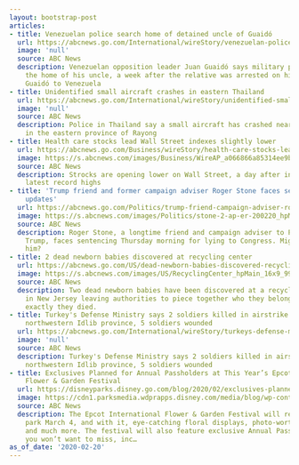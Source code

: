 ```yaml
---
layout: bootstrap-post
articles:
- title: Venezuelan police search home of detained uncle of Guaidó
  url: https://abcnews.go.com/International/wireStory/venezuelan-police-search-home-detained-uncle-guaid-69100392
  image: 'null'
  source: ABC News
  description: Venezuelan opposition leader Juan Guaidó says military police raided
    the home of his uncle, a week after the relative was arrested on his return with
    Guaidó to Venezuela
- title: Unidentified small aircraft crashes in eastern Thailand
  url: https://abcnews.go.com/International/wireStory/unidentified-small-aircraft-crashes-eastern-thailand-69100390
  image: 'null'
  source: ABC News
  description: Police in Thailand say a small aircraft has crashed near a mountaintop
    in the eastern province of Rayong
- title: Health care stocks lead Wall Street indexes slightly lower
  url: https://abcnews.go.com/Business/wireStory/health-care-stocks-lead-wall-street-indexes-slightly-69100314
  image: https://s.abcnews.com/images/Business/WireAP_a066866a85314ee9b285a8e0cf791805_16x9_992.jpg
  source: ABC News
  description: Strocks are opening lower on Wall Street, a day after indexes set their
    latest record highs
- title: 'Trump friend and former campaign adviser Roger Stone faces sentencing: Live
    updates'
  url: https://abcnews.go.com/Politics/trump-friend-campaign-adviser-roger-stone-faces-sentencing/story?id=69098908
  image: https://s.abcnews.com/images/Politics/stone-2-ap-er-200220_hpMain_16x9_992.jpg
  source: ABC News
  description: Roger Stone, a longtime friend and campaign adviser to President Donald
    Trump, faces sentencing Thursday morning for lying to Congress. Might Trump pardon
    him?
- title: 2 dead newborn babies discovered at recycling center
  url: https://abcnews.go.com/US/dead-newborn-babies-discovered-recycling-center/story?id=69100014
  image: https://s.abcnews.com/images/US/RecyclingCenter_hpMain_16x9_992.jpg
  source: ABC News
  description: Two dead newborn babies have been discovered at a recycling center
    in New Jersey leaving authorities to piece together who they belonged to and how
    exactly they died.
- title: Turkey's Defense Ministry says 2 soldiers killed in airstrike in Syria's
    northwestern Idlib province, 5 soldiers wounded
  url: https://abcnews.go.com/International/wireStory/turkeys-defense-ministry-soldiers-killed-airstrike-syrias-northwestern-69100024
  image: 'null'
  source: ABC News
  description: Turkey's Defense Ministry says 2 soldiers killed in airstrike in Syria's
    northwestern Idlib province, 5 soldiers wounded
- title: Exclusives Planned for Annual Passholders at This Year’s Epcot International
    Flower & Garden Festival
  url: https://disneyparks.disney.go.com/blog/2020/02/exclusives-planned-for-annual-passholders-at-this-years-epcot-international-flower-garden-festival/
  image: https://cdn1.parksmedia.wdprapps.disney.com/media/blog/wp-content/uploads/2020/02/rfkytg4u9y8149720.jpg
  source: ABC News
  description: The Epcot International Flower & Garden Festival will return to the
    park March 4, and with it, eye-catching floral displays, photo-worthy topiaries
    and much more. The festival will also feature exclusive Annual Passholder offerings
    you won’t want to miss, inc…
as_of_date: '2020-02-20'
---
```


